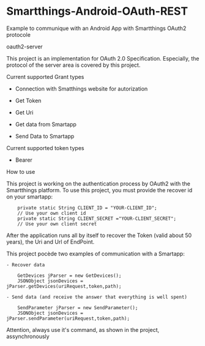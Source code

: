 # Smartthings-Android-OAuth-REST
Example to communique with an Android App with Smartthings OAuth2 protocole


oauth2-server

  This project is an implementation for OAuth 2.0 Specification. Especially, the protocol of the server area is covered by this project.

Current supported Grant types

  - Connection with Smatthings website for autorization
  - Get Token
  - Get Uri

  - Get data from Smartapp
  - Send Data to Smartapp

Current supported token types

  - Bearer

How to use

  This project is working on the authentication process by OAuth2 with the Smartthings platform.
  To use this project, you must provide the recover id on your smartapp:
        
        private static String CLIENT_ID = "YOUR-CLIENT_ID";
        // Use your own client id
        private static String CLIENT_SECRET ="YOUR-CLIENT_SECRET";
        // Use your own client secret

  After the application runs all by itself to recover the Token (valid about 50 years), the Uri and Url of EndPoint.

  This project pocède two examples of communication with a Smartapp:

    - Recover data
    
        GetDevices jParser = new GetDevices();
        JSONObject jsonDevices = jParser.getDevices(uriRequest,token,path);
        
    - Send data (and receive the answer that everything is well spent)
    
        SendParameter jParser = new SendParameter();
        JSONObject jsonDevices = jParser.sendParameter(uriRequest,token,path);  

  Attention, always use it's command, as shown in the project, assynchronously
